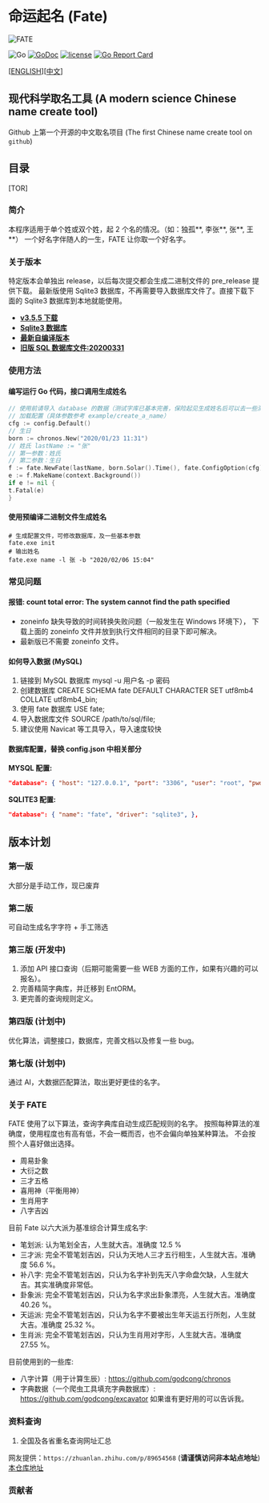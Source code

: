# 命运起名 (Fate)

![FATE](docs/fate.png)

![Go](https://github.com/babyname/fate/workflows/Go/badge.svg)
[![GoDoc](https://godoc.org/github.com/babyname/fate?status.svg)](http://godoc.org/github.com/babyname/fate)
[![license](https://img.shields.io/github/license/babyname/fate.svg)](https://github.com/babyname/fate/blob/master/LICENSE)
[![Go Report Card](https://goreportcard.com/badge/github.com/babyname/fate)](https://goreportcard.com/report/github.com/babyname/fate)

[[ENGLISH](README_EN.md)][[中文](README.md)]

## 现代科学取名工具 (A modern science Chinese name create tool)

Github 上第一个开源的中文取名项目 (The first Chinese name create tool on `github`)

## 目录

[TOR]

### 简介

本程序适用于单个姓或双个姓，起 2 个名的情况。（如：独孤**, 李张**, 张**, 王**）
一个好名字伴随人的一生，FATE 让你取一个好名字。

### 关于版本

特定版本会单独出 release，以后每次提交都会生成二进制文件的 pre_release 提供下载。
最新版使用 Sqlite3 数据库，不再需要导入数据库文件了。直接下载下面的 Sqlite3 数据库到本地就能使用。

- **[v3.5.5 下载](https://github.com/babyname/fate/releases/tag/v3.5.5)**
- **[Sqlite3 数据库](https://github.com/babyname/fate/releases/download/v3.5.4/fate_sqlite3_database.zip)**
- **[最新自编译版本](https://github.com/babyname/fate/releases/tag/auto_build)**
- **[旧版 SQL 数据库文件:20200331](https://github.com/babyname/fate/releases/download/v3.5.1/fate_db_200331.7z)**

### 使用方法

#### 编写运行 Go 代码，接口调用生成姓名

```go
// 使用前请导入 database 的数据（测试字库已基本完善，保险起见生成姓名后可以去一些测名网站验证下）
// 加载配置（具体参数参考 example/create_a_name）
cfg := config.Default()
// 生日
born := chronos.New("2020/01/23 11:31")
// 姓氏 lastName := "张"
// 第一参数：姓氏
// 第二参数：生日
f := fate.NewFate(lastName, born.Solar().Time(), fate.ConfigOption(cfg))
e := f.MakeName(context.Background())
if e != nil {
t.Fatal(e)
}
```

#### 使用预编译二进制文件生成姓名

```shell
# 生成配置文件，可修改数据库，及一些基本参数
fate.exe init
# 输出姓名
fate.exe name -l 张 -b "2020/02/06 15:04"
```

### 常见问题

#### 报错: count total error: The system cannot find the path specified

- zoneinfo 缺失导致的时间转换失败问题（一般发生在 Windows 环境下）， 下载上面的 zoneinfo 文件并放到执行文件相同的目录下即可解决。
- 最新版已不需要 zoneinfo 文件。

#### 如何导入数据 (MySQL)

1. 链接到 MySQL 数据库 mysql -u 用户名 -p 密码
2. 创建数据库 CREATE SCHEMA fate DEFAULT CHARACTER SET utf8mb4 COLLATE utf8mb4_bin;
3. 使用 fate 数据库 USE fate;
4. 导入数据库文件 SOURCE /path/to/sql/file;
5. 建议使用 Navicat 等工具导入，导入速度较快

#### 数据库配置，替换 config.json 中相关部分

**MYSQL 配置:**

```json
"database": { "host": "127.0.0.1", "port": "3306", "user": "root", "pwd": "111111", "name": "fate", "max_idle_con": 0, "max_open_con": 0, "driver": "mysql", "file": "", "dsn": "", "show_sql": false, "show_exec_time": false },
```

**SQLITE3 配置:**

```json
"database": { "name": "fate", "driver": "sqlite3", },
```

## 版本计划

### 第一版

大部分是手动工作，现已废弃

### 第二版

可自动生成名字字符 + 手工筛选

### 第三版 (开发中)

1. 添加 API 接口查询（后期可能需要一些 WEB 方面的工作，如果有兴趣的可以报名）。
2. 完善精简字典库，并迁移到 EntORM。
3. 更完善的查询规则定义。

### 第四版 (计划中)

优化算法，调整接口，数据库，完善文档以及修复一些 bug。

### 第七版 (计划中)

通过 AI，大数据匹配算法，取出更好更佳的名字。

### 关于 FATE

FATE 使用了以下算法，查询字典库自动生成匹配规则的名字。
按照每种算法的准确度，使用程度也有高有低，不会一概而否，也不会偏向单独某种算法。
不会按照个人喜好做出选择。

- 周易卦象
- 大衍之数
- 三才五格
- 喜用神（平衡用神）
- 生肖用字
- 八字吉凶

目前 Fate 以六大派为基准综合计算生成名字:

- 笔划派: 认为笔划全吉，人生就大吉。准确度 12.5 %
- 三才派: 完全不管笔划吉凶，只认为天地人三才五行相生，人生就大吉。准确度 56.6 %。
- 补八字: 完全不管笔划吉凶，只认为名字补到先天八字命盘欠缺，人生就大吉。其实准确度非常低。
- 卦象派: 完全不管笔划吉凶，只认为名字求出卦象漂亮，人生就大吉。准确度 40.26 %。
- 天运派: 完全不管笔划吉凶，只认为名字不要被出生年天运五行所剋，人生就大吉。准确度 25.32 %。
- 生肖派: 完全不管笔划吉凶，只认为生肖用对字形，人生就大吉。准确度 27.55 %。

目前使用到的一些库:

- 八字计算（用于计算生辰）:
  <https://github.com/godcong/chronos>
- 字典数据（一个爬虫工具填充字典数据库）:
  <https://github.com/godcong/excavator>
  如果谁有更好用的可以告诉我。

### 资料查询

1. 全国及各省重名查询网址汇总

网友提供：`https://zhuanlan.zhihu.com/p/89654568` (**请谨慎访问非本站点地址**)
[本仓库地址](./docs/chinese_name_query.md)

### 贡献者
